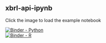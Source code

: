 ## xbrl-api-ipynb 

Click the image to load the example notebook

[![Binder](https://mybinder.org/badge_logo.svg) - Python](https://mybinder.org/v2/gh/xbrlus/xbrl-api-ipynb/python?filepath=xbrl_us_api.ipynb)  
[![Binder](https://mybinder.org/badge_logo.svg) - R](https://mybinder.org/v2/gh/xbrlus/xbrl-api-ipynb/master?filepath=xbrl_us_api_r.ipynb)
